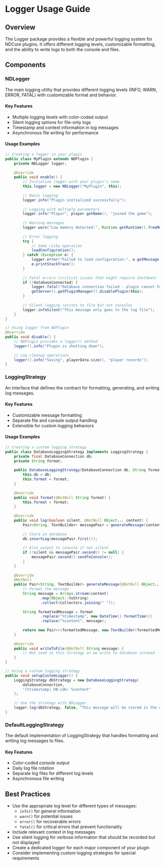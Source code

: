 # Logger Usage Guide

## Overview

The Logger package provides a flexible and powerful logging system for NDCore plugins. It offers different logging levels, customizable formatting, and the ability to write logs to both the console and files.

## Components

### NDLogger

The main logging utility that provides different logging levels (INFO, WARN, ERROR, FATAL) with customizable format and behavior.

#### Key Features

- Multiple logging levels with color-coded output
- Silent logging options for file-only logs
- Timestamp and context information in log messages
- Asynchronous file writing for performance

#### Usage Examples

```java
// Creating a logger in your plugin
public class MyPlugin extends NDPlugin {
    private NDLogger logger;
    
    @Override
    public void enable() {
        // Initialize logger with your plugin's name
        this.logger = new NDLogger("MyPlugin", this);
        
        // Basic logging
        logger.info("Plugin initialized successfully");
        
        // Logging with multiple parameters
        logger.info("Player", player.getName(), "joined the game");
        
        // Warning messages
        logger.warn("Low memory detected:", Runtime.getRuntime().freeMemory() / 1024 / 1024, "MB available");
        
        // Error logging
        try {
            // Some risky operation
            loadConfiguration();
        } catch (Exception e) {
            logger.error("Failed to load configuration:", e.getMessage());
            e.printStackTrace();
        }
        
        // Fatal errors (critical issues that might require shutdown)
        if (!databaseConnected) {
            logger.fatal("Database connection failed - plugin cannot function!");
            getServer().getPluginManager().disablePlugin(this);
        }
        
        // Silent logging (writes to file but not console)
        logger.infoSilent("This message only goes to the log file");
    }
}

// Using logger from NDPlugin
@Override
public void disable() {
    // NDPlugin provides a logger() method
    logger().info("Plugin is shutting down");
    
    // Log cleanup operations
    logger().info("Saving", playerData.size(), "player records");
}
```

### LoggingStrategy

An interface that defines the contract for formatting, generating, and writing log messages.

#### Key Features

- Customizable message formatting
- Separate file and console output handling
- Extensible for custom logging behaviors

#### Usage Examples

```java
// Creating a custom logging strategy
public class DatabaseLoggingStrategy implements LoggingStrategy {
    private final DatabaseConnection db;
    private String format;
    
    public DatabaseLoggingStrategy(DatabaseConnection db, String format) {
        this.db = db;
        this.format = format;
    }
    
    @Override
    public void format(@NotNull String format) {
        this.format = format;
    }
    
    @Override
    public void log(boolean silent, @NotNull Object... content) {
        Pair<String, TextBuilder> messagePair = generateMessage(content);
        
        // Store in database
        db.insertLog(messagePair.first());
        
        // Also output to console if not silent
        if (!silent && messagePair.second() != null) {
            messagePair.second().sendToConsole();
        }
    }
    
    @Override
    @NotNull
    public Pair<String, TextBuilder> generateMessage(@NotNull Object... content) {
        // Format the message
        String message = Arrays.stream(content)
                .map(Object::toString)
                .collect(Collectors.joining(" "));
                
        String formattedMessage = format
                .replace("%timestamp", new DateTime().formatTime())
                .replace("%content", message);
                
        return new Pair<>(formattedMessage, new TextBuilder(formattedMessage));
    }
    
    @Override
    public void writeToFile(@NotNull String message) {
        // Not used in this strategy as we write to database instead
    }
}

// Using a custom logging strategy
public void setupCustomLogger() {
    LoggingStrategy dbStrategy = new DatabaseLoggingStrategy(
        databaseConnection, 
        "[%timestamp] DB-LOG: %content"
    );
    
    // Use the strategy with NDLogger
    logger.log(dbStrategy, false, "This message will be stored in the database");
}
```

### DefaultLoggingStrategy

The default implementation of LoggingStrategy that handles formatting and writing log messages to files.

#### Key Features

- Color-coded console output
- Daily log file rotation
- Separate log files for different log levels
- Asynchronous file writing

## Best Practices

- Use the appropriate log level for different types of messages:
  - `info()` for general information
  - `warn()` for potential issues
  - `error()` for recoverable errors
  - `fatal()` for critical errors that prevent functionality
- Include relevant context in log messages
- Use silent logging for verbose information that should be recorded but not displayed
- Create a dedicated logger for each major component of your plugin
- Consider implementing custom logging strategies for special requirements